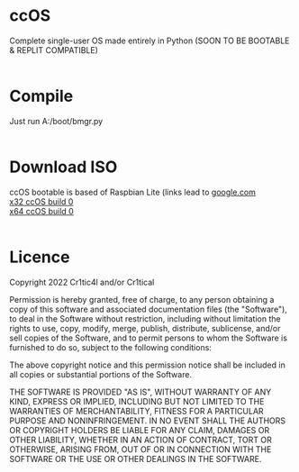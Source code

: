 # ccOS
Complete single-user OS made entirely in Python (SOON TO BE BOOTABLE & REPLIT COMPATIBLE)
<br />
<br />
# Compile
Just run A:/boot/bmgr.py
<br />
<br />
# Download ISO
ccOS bootable is based of Raspbian Lite (links lead to [google.com](https://www.google.com)<br />
[x32 ccOS build 0](https://www.google.com)<br />
[x64 ccOS build 0](https://www.google.com)
<br />
<br />
# Licence
Copyright 2022 Cr1tic4l and/or Cr1tical

Permission is hereby granted, free of charge, to any person obtaining a copy of this software and associated documentation files (the "Software"), to deal in the Software without restriction, including without limitation the rights to use, copy, modify, merge, publish, distribute, sublicense, and/or sell copies of the Software, and to permit persons to whom the Software is furnished to do so, subject to the following conditions:

The above copyright notice and this permission notice shall be included in all copies or substantial portions of the Software.

THE SOFTWARE IS PROVIDED "AS IS", WITHOUT WARRANTY OF ANY KIND, EXPRESS OR IMPLIED, INCLUDING BUT NOT LIMITED TO THE WARRANTIES OF MERCHANTABILITY, FITNESS FOR A PARTICULAR PURPOSE AND NONINFRINGEMENT. IN NO EVENT SHALL THE AUTHORS OR COPYRIGHT HOLDERS BE LIABLE FOR ANY CLAIM, DAMAGES OR OTHER LIABILITY, WHETHER IN AN ACTION OF CONTRACT, TORT OR OTHERWISE, ARISING FROM, OUT OF OR IN CONNECTION WITH THE SOFTWARE OR THE USE OR OTHER DEALINGS IN THE SOFTWARE.


